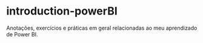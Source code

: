 # introduction-powerBI
 Anotações, exercícios e práticas em geral relacionadas ao meu aprendizado de Power BI.
